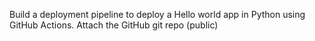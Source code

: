 Build a deployment pipeline to deploy a Hello world app in Python using GitHub Actions. Attach the GitHub git repo (public) 
